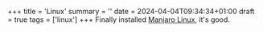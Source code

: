 +++
title = 'Linux'
summary = ''
date = 2024-04-04T09:34:34+01:00
draft = true
tags = ['linux']
+++
Finally installed [Manjaro Linux](https://manjaro.org/), it's good.
